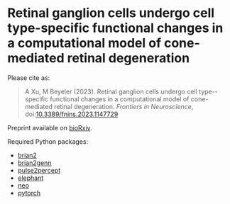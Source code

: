 # Retinal ganglion cells undergo cell type-specific functional changes in a computational model of cone-mediated retinal degeneration

Please cite as:

> A Xu, M Beyeler (2023). Retinal ganglion cells undergo cell type--specific functional changes in a computational model of cone-mediated retinal degeneration. *Frontiers in Neuroscience*, doi:[10.3389/fnins.2023.1147729](10.3389/fnins.2023.1147729)

Preprint available on [bioRxiv](https://doi.org/10.1101/2023.01.13.523982).

Required Python packages:
* [brian2](https://brian2.readthedocs.io/en/stable/)
* [brian2genn](https://brian2genn.readthedocs.io/en/stable/)
* [pulse2percept](https://pulse2percept.readthedocs.io/en/stable/)
* [elephant](https://elephant.readthedocs.io/en/latest/)
* [neo](http://neuralensemble.org/neo/)
* [pytorch](https://pytorch.org)
